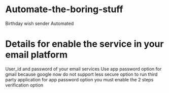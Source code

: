 # Automate-the-boring-stuff
Birthday wish sender Automated


# Details for enable the service in your email platform 
 User_id and password of your email services Use app password option for gmail because google now do not support less
 secure option to run third party application for app password option you must enable the 2 steps verification option
